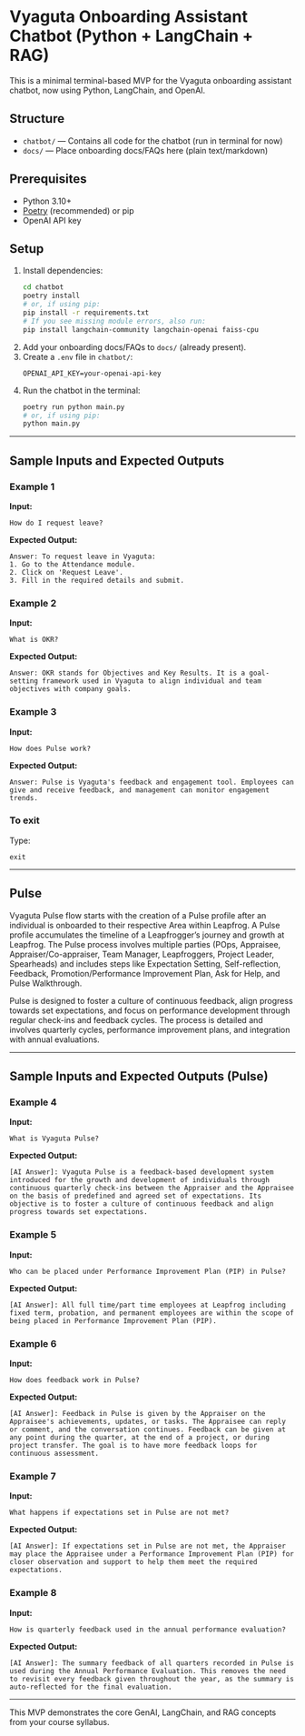 # Vyaguta Onboarding Assistant Chatbot (Python + LangChain + RAG)

This is a minimal terminal-based MVP for the Vyaguta onboarding assistant chatbot, now using Python, LangChain, and OpenAI.

## Structure

- `chatbot/` — Contains all code for the chatbot (run in terminal for now)
- `docs/` — Place onboarding docs/FAQs here (plain text/markdown)

## Prerequisites

- Python 3.10+
- [Poetry](https://python-poetry.org/) (recommended) or pip
- OpenAI API key

## Setup

1. Install dependencies:
   ```bash
   cd chatbot
   poetry install
   # or, if using pip:
   pip install -r requirements.txt
   # If you see missing module errors, also run:
   pip install langchain-community langchain-openai faiss-cpu
   ```
2. Add your onboarding docs/FAQs to `docs/` (already present).
3. Create a `.env` file in `chatbot/`:
   ```env
   OPENAI_API_KEY=your-openai-api-key
   ```
4. Run the chatbot in the terminal:
   ```bash
   poetry run python main.py
   # or, if using pip:
   python main.py
   ```

---

## Sample Inputs and Expected Outputs

### Example 1

**Input:**

```
How do I request leave?
```

**Expected Output:**

```
Answer: To request leave in Vyaguta:
1. Go to the Attendance module.
2. Click on 'Request Leave'.
3. Fill in the required details and submit.
```

### Example 2

**Input:**

```
What is OKR?
```

**Expected Output:**

```
Answer: OKR stands for Objectives and Key Results. It is a goal-setting framework used in Vyaguta to align individual and team objectives with company goals.
```

### Example 3

**Input:**

```
How does Pulse work?
```

**Expected Output:**

```
Answer: Pulse is Vyaguta's feedback and engagement tool. Employees can give and receive feedback, and management can monitor engagement trends.
```

### To exit

Type:

```
exit
```

---

## Pulse

Vyaguta Pulse flow starts with the creation of a Pulse profile after an individual is onboarded to their respective Area within Leapfrog. A Pulse profile accumulates the timeline of a Leapfrogger’s journey and growth at Leapfrog. The Pulse process involves multiple parties (POps, Appraisee, Appraiser/Co-appraiser, Team Manager, Leapfroggers, Project Leader, Spearheads) and includes steps like Expectation Setting, Self-reflection, Feedback, Promotion/Performance Improvement Plan, Ask for Help, and Pulse Walkthrough.

Pulse is designed to foster a culture of continuous feedback, align progress towards set expectations, and focus on performance development through regular check-ins and feedback cycles. The process is detailed and involves quarterly cycles, performance improvement plans, and integration with annual evaluations.

---

## Sample Inputs and Expected Outputs (Pulse)

### Example 4

**Input:**

```
What is Vyaguta Pulse?
```

**Expected Output:**

```
[AI Answer]: Vyaguta Pulse is a feedback-based development system introduced for the growth and development of individuals through continuous quarterly check-ins between the Appraiser and the Appraisee on the basis of predefined and agreed set of expectations. Its objective is to foster a culture of continuous feedback and align progress towards set expectations.
```

### Example 5

**Input:**

```
Who can be placed under Performance Improvement Plan (PIP) in Pulse?
```

**Expected Output:**

```
[AI Answer]: All full time/part time employees at Leapfrog including fixed term, probation, and permanent employees are within the scope of being placed in Performance Improvement Plan (PIP).
```

### Example 6

**Input:**

```
How does feedback work in Pulse?
```

**Expected Output:**

```
[AI Answer]: Feedback in Pulse is given by the Appraiser on the Appraisee's achievements, updates, or tasks. The Appraisee can reply or comment, and the conversation continues. Feedback can be given at any point during the quarter, at the end of a project, or during project transfer. The goal is to have more feedback loops for continuous assessment.
```

### Example 7

**Input:**

```
What happens if expectations set in Pulse are not met?
```

**Expected Output:**

```
[AI Answer]: If expectations set in Pulse are not met, the Appraiser may place the Appraisee under a Performance Improvement Plan (PIP) for closer observation and support to help them meet the required expectations.
```

### Example 8

**Input:**

```
How is quarterly feedback used in the annual performance evaluation?
```

**Expected Output:**

```
[AI Answer]: The summary feedback of all quarters recorded in Pulse is used during the Annual Performance Evaluation. This removes the need to revisit every feedback given throughout the year, as the summary is auto-reflected for the final evaluation.
```

---

This MVP demonstrates the core GenAI, LangChain, and RAG concepts from your course syllabus.
